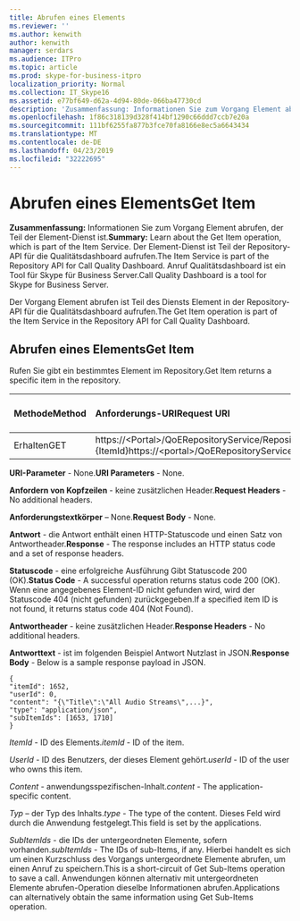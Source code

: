 ```yaml
---
title: Abrufen eines Elements
ms.reviewer: ''
ms.author: kenwith
author: kenwith
manager: serdars
ms.audience: ITPro
ms.topic: article
ms.prod: skype-for-business-itpro
localization_priority: Normal
ms.collection: IT_Skype16
ms.assetid: e77bf649-d62a-4d94-80de-066ba47730cd
description: 'Zusammenfassung: Informationen Sie zum Vorgang Element abrufen, der Teil der Element-Dienst ist. Der Element-Dienst ist Teil der Repository-API für die Qualitätsdashboard aufrufen. Anruf Qualitätsdashboard ist ein Tool für Skype für Business Server.'
ms.openlocfilehash: 1f86c318139d328f414bf1290c66ddd7ccb7e20a
ms.sourcegitcommit: 111bf6255fa877b3fce70fa8166e8ec5a6643434
ms.translationtype: MT
ms.contentlocale: de-DE
ms.lasthandoff: 04/23/2019
ms.locfileid: "32222695"
---
```

# <a name="get-item"></a><span data-ttu-id="c4bce-105">Abrufen eines Elements</span><span class="sxs-lookup"><span data-stu-id="c4bce-105">Get Item</span></span>
 
<span data-ttu-id="c4bce-106">**Zusammenfassung:** Informationen Sie zum Vorgang Element abrufen, der Teil der Element-Dienst ist.</span><span class="sxs-lookup"><span data-stu-id="c4bce-106">**Summary:** Learn about the Get Item operation, which is part of the Item Service.</span></span> <span data-ttu-id="c4bce-107">Der Element-Dienst ist Teil der Repository-API für die Qualitätsdashboard aufrufen.</span><span class="sxs-lookup"><span data-stu-id="c4bce-107">The Item Service is part of the Repository API for Call Quality Dashboard.</span></span> <span data-ttu-id="c4bce-108">Anruf Qualitätsdashboard ist ein Tool für Skype für Business Server.</span><span class="sxs-lookup"><span data-stu-id="c4bce-108">Call Quality Dashboard is a tool for Skype for Business Server.</span></span>
  
<span data-ttu-id="c4bce-109">Der Vorgang Element abrufen ist Teil des Diensts Element in der Repository-API für die Qualitätsdashboard aufrufen.</span><span class="sxs-lookup"><span data-stu-id="c4bce-109">The Get Item operation is part of the Item Service in the Repository API for Call Quality Dashboard.</span></span>
  
## <a name="get-item"></a><span data-ttu-id="c4bce-110">Abrufen eines Elements</span><span class="sxs-lookup"><span data-stu-id="c4bce-110">Get Item</span></span>

<span data-ttu-id="c4bce-111">Rufen Sie gibt ein bestimmtes Element im Repository.</span><span class="sxs-lookup"><span data-stu-id="c4bce-111">Get Item returns a specific item in the repository.</span></span>
  
|<span data-ttu-id="c4bce-112">**Methode**</span><span class="sxs-lookup"><span data-stu-id="c4bce-112">**Method**</span></span>|<span data-ttu-id="c4bce-113">**Anforderungs-URI**</span><span class="sxs-lookup"><span data-stu-id="c4bce-113">**Request URI**</span></span>|<span data-ttu-id="c4bce-114">**HTTP-Version**</span><span class="sxs-lookup"><span data-stu-id="c4bce-114">**HTTP Version**</span></span>|
|:-----|:-----|:-----|
|<span data-ttu-id="c4bce-115">Erhalten</span><span class="sxs-lookup"><span data-stu-id="c4bce-115">GET</span></span>  <br/> |<span data-ttu-id="c4bce-116">https://\<Portal\>/QoERepositoryService/Repository/Element / {ItemId}</span><span class="sxs-lookup"><span data-stu-id="c4bce-116">https://\<portal\>/QoERepositoryService/repository/item/{itemId}</span></span>  <br/> |<span data-ttu-id="c4bce-117">HTTP/1.1</span><span class="sxs-lookup"><span data-stu-id="c4bce-117">HTTP/1.1</span></span>  <br/> |
   
 <span data-ttu-id="c4bce-118">**URI-Parameter** - None.</span><span class="sxs-lookup"><span data-stu-id="c4bce-118">**URI Parameters** - None.</span></span>
  
 <span data-ttu-id="c4bce-119">**Anfordern von Kopfzeilen** - keine zusätzlichen Header.</span><span class="sxs-lookup"><span data-stu-id="c4bce-119">**Request Headers** - No additional headers.</span></span>
  
 <span data-ttu-id="c4bce-120">**Anforderungstextkörper** – None.</span><span class="sxs-lookup"><span data-stu-id="c4bce-120">**Request Body** - None.</span></span>
  
 <span data-ttu-id="c4bce-121">**Antwort** - die Antwort enthält einen HTTP-Statuscode und einen Satz von Antwortheader.</span><span class="sxs-lookup"><span data-stu-id="c4bce-121">**Response** - The response includes an HTTP status code and a set of response headers.</span></span>
  
 <span data-ttu-id="c4bce-122">**Statuscode** - eine erfolgreiche Ausführung Gibt Statuscode 200 (OK).</span><span class="sxs-lookup"><span data-stu-id="c4bce-122">**Status Code** - A successful operation returns status code 200 (OK).</span></span> <span data-ttu-id="c4bce-123">Wenn eine angegebenes Element-ID nicht gefunden wird, wird der Statuscode 404 (nicht gefunden) zurückgegeben.</span><span class="sxs-lookup"><span data-stu-id="c4bce-123">If a specified item ID is not found, it returns status code 404 (Not Found).</span></span>
  
 <span data-ttu-id="c4bce-124">**Antwortheader** - keine zusätzlichen Header.</span><span class="sxs-lookup"><span data-stu-id="c4bce-124">**Response Headers** - No additional headers.</span></span>
  
 <span data-ttu-id="c4bce-125">**Antworttext** - ist im folgenden Beispiel Antwort Nutzlast in JSON.</span><span class="sxs-lookup"><span data-stu-id="c4bce-125">**Response Body** - Below is a sample response payload in JSON.</span></span>
  
```
{
"itemId": 1652,
"userId": 0,
"content": "{\"Title\":\"All Audio Streams\",...}",
"type": "application/json",
"subItemIds": [1653, 1710]
}
```

 <span data-ttu-id="c4bce-126">*ItemId* - ID des Elements.</span><span class="sxs-lookup"><span data-stu-id="c4bce-126">*itemId*  - ID of the item.</span></span>
  
 <span data-ttu-id="c4bce-127">*UserId* - ID des Benutzers, der dieses Element gehört.</span><span class="sxs-lookup"><span data-stu-id="c4bce-127">*userId*  - ID of the user who owns this item.</span></span>
  
 <span data-ttu-id="c4bce-128">*Content* - anwendungsspezifischen-Inhalt.</span><span class="sxs-lookup"><span data-stu-id="c4bce-128">*content*  - The application-specific content.</span></span>
  
 <span data-ttu-id="c4bce-129">*Typ* – der Typ des Inhalts.</span><span class="sxs-lookup"><span data-stu-id="c4bce-129">*type*  - The type of the content.</span></span> <span data-ttu-id="c4bce-130">Dieses Feld wird durch die Anwendung festgelegt.</span><span class="sxs-lookup"><span data-stu-id="c4bce-130">This field is set by the applications.</span></span>
  
 <span data-ttu-id="c4bce-131">*SubItemIds* - die IDs der untergeordneten Elemente, sofern vorhanden.</span><span class="sxs-lookup"><span data-stu-id="c4bce-131">*subItemIds*  - The IDs of sub-Items, if any.</span></span> <span data-ttu-id="c4bce-132">Hierbei handelt es sich um einen Kurzschluss des Vorgangs untergeordnete Elemente abrufen, um einen Anruf zu speichern.</span><span class="sxs-lookup"><span data-stu-id="c4bce-132">This is a short-circuit of Get Sub-Items operation to save a call.</span></span> <span data-ttu-id="c4bce-133">Anwendungen können alternativ mit untergeordneten Elemente abrufen-Operation dieselbe Informationen abrufen.</span><span class="sxs-lookup"><span data-stu-id="c4bce-133">Applications can alternatively obtain the same information using Get Sub-Items operation.</span></span>
  


